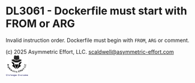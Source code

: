 # DL3061 - Dockerfile must start with FROM or ARG

Invalid instruction order. Dockerfile must begin with `FROM`, `ARG` or comment.

(c) 2025 Asymmetric Effort, LLC. <scaldwell@asymmetric-effort.com>
[<img src="../img/asymmetric-effort.png" alt="Asymmetric Effort logo" width="60" height="60">](https://asymmetric-effort.com/)
